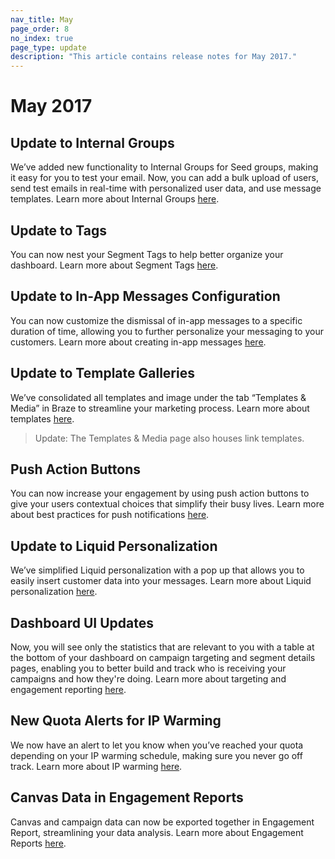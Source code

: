 ```yaml
---
nav_title: May
page_order: 8
no_index: true
page_type: update
description: "This article contains release notes for May 2017."
---
```


# May 2017

## Update to Internal Groups
We’ve added new functionality to Internal Groups for Seed groups, making it easy for you to test your email. Now, you can add a bulk upload of users, send test emails in real-time with personalized user data, and use message templates. Learn more about Internal Groups [here][43].

## Update to Tags
You can now nest your Segment Tags to help better organize your dashboard. Learn more about Segment Tags [here][42].

## Update to In-App Messages Configuration
You can now customize the dismissal of in-app messages to a specific duration of time, allowing you to further personalize your messaging to your customers. Learn more about creating in-app messages [here][41].

## Update to Template Galleries
We’ve consolidated all templates and image under the tab “Templates & Media” in Braze to streamline your marketing process. Learn more about templates [here][40].

> Update: The Templates & Media page also houses link templates.

## Push Action Buttons

You can now increase your engagement by using push action buttons to give your users contextual choices that simplify their busy lives. Learn more about best practices for push notifications [here][39].

## Update to Liquid Personalization

We’ve simplified Liquid personalization with a pop up that allows you to easily insert customer data into your messages. Learn more about Liquid personalization [here][38].

## Dashboard UI Updates

Now, you will see only the statistics that are relevant to you with a table at the bottom of your dashboard on campaign targeting and segment details pages, enabling you to better build and track who is receiving your campaigns and how they're doing. Learn more about targeting and engagement reporting [here][37].

## New Quota Alerts for IP Warming

We now have an alert to let you know when you’ve reached your quota depending on your IP warming schedule, making sure you never go off track. Learn more about IP warming [here][36].

## Canvas Data in Engagement Reports

Canvas and campaign data can now be exported together in Engagement Report, streamlining your data analysis. Learn more about Engagement Reports [here][35].


[35]: {{site.baseurl}}/user_guide/data_and_analytics/your_reports/engagement_reports/#engagement-reports
[36]: {{site.baseurl}}/help/best_practices/email/#what-is-ip-warming
[37]: {{site.baseurl}}/user_guide/data_and_analytics/configuring_reporting/
[38]: {{site.baseurl}}/user_guide/personalization_and_dynamic_content/personalized_messaging/#adding-personalizable-attributes-objects
[39]: {{site.baseurl}}/help/best_practices/push/
[40]: {{site.baseurl}}/user_guide/engagement_tools/templates_and_media/
[41]: {{site.baseurl}}/user_guide/message_building_by_channel/in-app_messages/create/#creating-an-in-app-message
[42]: {{site.baseurl}}/user_guide/administrative/app_settings/tags/#campaign-segment-and-news-feed-card-tags
[43]: {{site.baseurl}}/user_guide/administrative/app_settings/developer_console/#content-test-groups
[98]:{{site.baseurl}}/user_guide/onboarding/platform_administrative_features/#authentication-rules
